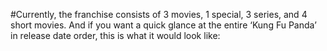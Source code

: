 #Currently, the franchise consists of 3 movies, 1 special, 3 series, and 4 short movies. And if you want a quick glance at the entire ‘Kung Fu Panda’ in release date order, this is what it would look like:


